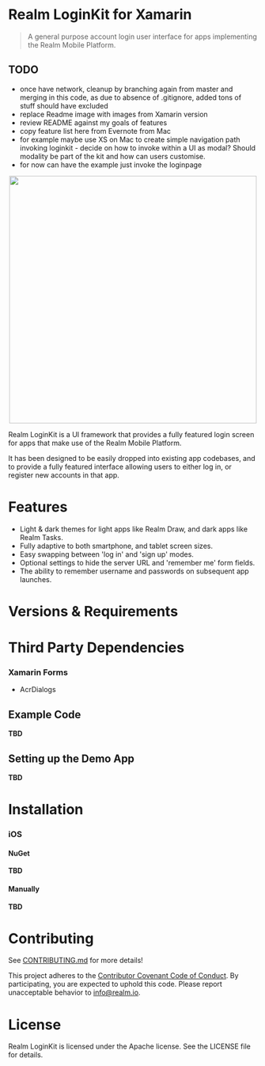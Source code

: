 # Realm LoginKit for Xamarin
> A general purpose account login user interface for apps implementing the Realm Mobile Platform.

## TODO

* once have network, cleanup by branching again from master and merging in this code, as due to absence of .gitignore, added tons of stuff should have excluded
* replace Readme image with images from Xamarin version
* review README against my goals of features
* copy feature list here from Evernote from Mac
* for example maybe use XS on Mac to create simple navigation path invoking loginkit - decide on how to invoke within a UI as modal? Should modality be part of the kit and how can users customise.
* for now can have the example just invoke the loginpage



<p align="center">
<img src="https://raw.githubusercontent.com/realm-demos/realm-loginkit/master/screenshot.jpg" width="500" style="margin:0 auto" />
</p>

Realm LoginKit is a UI framework that provides a fully featured login screen for apps that make use of the Realm Mobile Platform.

It has been designed to be easily dropped into existing app codebases, and to provide a fully featured interface allowing users to either log in, or register new accounts in that app.

# Features
* Light & dark themes for light apps like Realm Draw, and dark apps like Realm Tasks.
* Fully adaptive to both smartphone, and tablet screen sizes.
* Easy swapping between 'log in' and 'sign up' modes.
* Optional settings to hide the server URL and 'remember me' form fields.
* The ability to remember username and passwords on subsequent app launches.

# Versions & Requirements


# Third Party Dependencies

### Xamarin Forms
* AcrDialogs 

## Example Code

**TBD**

## Setting up the Demo App
**TBD**

# Installation

### iOS
#### NuGet
**TBD**

#### Manually

**TBD**

# Contributing

See [CONTRIBUTING.md](CONTRIBUTING.md) for more details!

This project adheres to the [Contributor Covenant Code of Conduct](https://realm.io/conduct/). By participating, you are expected to uphold this code. Please report unacceptable behavior to [info@realm.io](mailto:info@realm.io).

# License

Realm LoginKit is licensed under the Apache license. See the LICENSE file for details.
